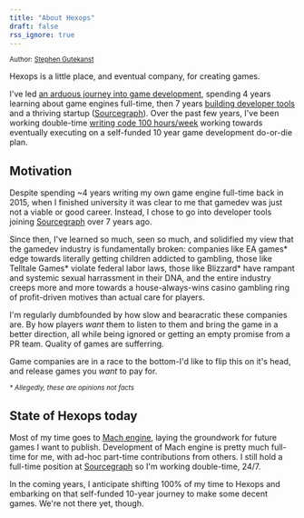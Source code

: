 ```yaml
---
title: "About Hexops"
draft: false
rss_ignore: true
---
```


<small>Author: [Stephen Gutekanst](https://twitter.com/slimsag)</small>

Hexops is a little place, and eventual company, for creating games.

I've led [an arduous journey into game development](https://devlog.hexops.com/2021/increasing-my-contribution-to-zig-to-200-a-month), spending 4 years learning about game engines full-time, then 7 years [building developer tools](http://slimsag.com) and a thriving startup ([Sourcegraph](https://sourcegraph.com)). Over the past few years, I've been working double-time [writing code 100 hours/week](https://devlog.hexops.com/2021/I-write-code-100-hours-a-week) working towards eventually executing on a self-funded 10 year game development do-or-die plan.

## Motivation

Despite spending ~4 years writing my own game engine full-time back in 2015, when I finished university it was clear to me that gamedev was just not a viable or good career. Instead, I chose to go into developer tools joining [Sourcegraph](https://sourcegraph.com) over 7 years ago.

Since then, I've learned so much, seen so much, and solidified my view that the gamedev industry is fundamentally broken: companies like EA games* edge towards literally getting children addicted to gambling, those like Telltale Games* violate federal labor laws, those like Blizzard* have rampant and systemic sexual harrassment in their DNA, and the entire industry creeps more and more towards a house-always-wins casino gambling ring of profit-driven motives than actual care for players. 

I'm regularly dumbfounded by how slow and bearacratic these companies are. By how players _want_ them to listen to them and bring the game in a better direction, all while being ignored or getting an empty promise from a PR team. Quality of games are sufferring.

Game companies are in a race to the bottom-I'd like to flip this on it's head, and release games you _want_ to pay for.

<small>_\* Allegedly, these are opinions not facts_</small>

## State of Hexops today

Most of my time goes to [Mach engine](https://machengine.org), laying the groundwork for future games I want to publish. Development of Mach engine is pretty much full-time for me, with ad-hoc part-time contributions from others. I still hold a full-time position at [Sourcegraph](https://sourcegraph.com) so I'm working double-time, 24/7.

In the coming years, I anticipate shifting 100% of my time to Hexops and embarking on that self-funded 10-year journey to make some decent games. We're not there yet, though.
